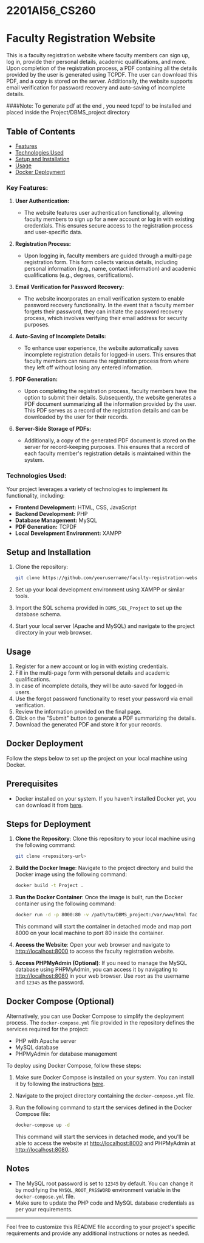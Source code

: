 # 2201AI56_CS260

# Faculty Registration Website

This is a faculty registration website where faculty members can sign up, log in, provide their personal details, academic qualifications, and more. Upon completion of the registration process, a PDF containing all the details provided by the user is generated using TCPDF. The user can download this PDF, and a copy is stored on the server. Additionally, the website supports email verification for password recovery and auto-saving of incomplete details.

####Note: To generate pdf at the end , you need tcpdf to be installed and placed inside the Project/DBMS_project directory

## Table of Contents

- [Features](#key-features)
- [Technologies Used](#technologies-used)
- [Setup and Installation](#setup-and-installation)
- [Usage](#usage)
- [Docker Deployment](#docker-deployment)

### Key Features:
1. **User Authentication:**
   - The website features user authentication functionality, allowing faculty members to sign up for a new account or log in with existing credentials. This ensures secure access to the registration process and user-specific data.

2. **Registration Process:**
   - Upon logging in, faculty members are guided through a multi-page registration form. This form collects various details, including personal information (e.g., name, contact information) and academic qualifications (e.g., degrees, certifications).

3. **Email Verification for Password Recovery:**
   - The website incorporates an email verification system to enable password recovery functionality. In the event that a faculty member forgets their password, they can initiate the password recovery process, which involves verifying their email address for security purposes.

4. **Auto-Saving of Incomplete Details:**
   - To enhance user experience, the website automatically saves incomplete registration details for logged-in users. This ensures that faculty members can resume the registration process from where they left off without losing any entered information.

5. **PDF Generation:**
   - Upon completing the registration process, faculty members have the option to submit their details. Subsequently, the website generates a PDF document summarizing all the information provided by the user. This PDF serves as a record of the registration details and can be downloaded by the user for their records.

6. **Server-Side Storage of PDFs:**
   - Additionally, a copy of the generated PDF document is stored on the server for record-keeping purposes. This ensures that a record of each faculty member's registration details is maintained within the system.

### Technologies Used:
Your project leverages a variety of technologies to implement its functionality, including:

- **Frontend Development:** HTML, CSS, JavaScript
- **Backend Development:** PHP
- **Database Management:** MySQL
- **PDF Generation:** TCPDF
- **Local Development Environment:** XAMPP

## Setup and Installation

1. Clone the repository:

   ```bash
   git clone https://github.com/yourusername/faculty-registration-website.git
   ```

2. Set up your local development environment using XAMPP or similar tools.
3. Import the SQL schema provided in `DBMS_SQL_Project` to set up the database schema.
4. Start your local server (Apache and MySQL) and navigate to the project directory in your web browser.

## Usage

1. Register for a new account or log in with existing credentials.
2. Fill in the multi-page form with personal details and academic qualifications.
3. In case of incomplete details, they will be auto-saved for logged-in users.
4. Use the forgot password functionality to reset your password via email verification.
5. Review the information provided on the final page.
6. Click on the "Submit" button to generate a PDF summarizing the details.
7. Download the generated PDF and store it for your records.

## Docker Deployment
Follow the steps below to set up the project on your local machine using Docker.

## Prerequisites

- Docker installed on your system. If you haven't installed Docker yet, you can download it from [here](https://www.docker.com/get-started).

## Steps for Deployment

1. **Clone the Repository**: Clone this repository to your local machine using the following command:

   ```bash
   git clone <repository-url>
   ```

2. **Build the Docker Image**: Navigate to the project directory and build the Docker image using the following command:

   ```bash
   docker build -t Project .
   ```

3. **Run the Docker Container**: Once the image is built, run the Docker container using the following command:

   ```bash
   docker run -d -p 8000:80 -v /path/to/DBMS_project:/var/www/html faculty-registration
   ```

   This command will start the container in detached mode and map port 8000 on your local machine to port 80 inside the container.

4. **Access the Website**: Open your web browser and navigate to [http://localhost:8000](http://localhost:8000) to access the faculty registration website.

5. **Access PHPMyAdmin (Optional)**: If you need to manage the MySQL database using PHPMyAdmin, you can access it by navigating to [http://localhost:8080](http://localhost:8080) in your web browser. Use `root` as the username and `12345` as the password.

## Docker Compose (Optional)

Alternatively, you can use Docker Compose to simplify the deployment process. The `docker-compose.yml` file provided in the repository defines the services required for the project:

- PHP with Apache server
- MySQL database
- PHPMyAdmin for database management

To deploy using Docker Compose, follow these steps:

1. Make sure Docker Compose is installed on your system. You can install it by following the instructions [here](https://docs.docker.com/compose/install/).

2. Navigate to the project directory containing the `docker-compose.yml` file.

3. Run the following command to start the services defined in the Docker Compose file:

   ```bash
   docker-compose up -d
   ```

   This command will start the services in detached mode, and you'll be able to access the website at [http://localhost:8000](http://localhost:8000) and PHPMyAdmin at [http://localhost:8080](http://localhost:8080).

## Notes

- The MySQL root password is set to `12345` by default. You can change it by modifying the `MYSQL_ROOT_PASSWORD` environment variable in the `docker-compose.yml` file.
- Make sure to update the PHP code and MySQL database credentials as per your requirements.

---

Feel free to customize this README file according to your project's specific requirements and provide any additional instructions or notes as needed.
